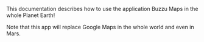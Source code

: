 This documentation describes how to use the application Buzzu Maps in the whole Planet Earth!

Note that this app will replace Google Maps in the whole world and even in Mars.
